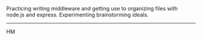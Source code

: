 Practicing writing middleware and getting use to organizing files with node.js and express. Experimenting brainstorming ideals. 

---

HM
